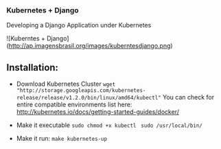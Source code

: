 ### Kubernetes + Django

Developing a Django Application under Kubernetes

![Kuberntes + Django]
(http://ap.imagensbrasil.org/images/kuberntesdjango.png)

## Installation:
- Download Kubernetes Cluster
```wget "http://storage.googleapis.com/kubernetes-release/release/v1.2.0/bin/linux/amd64/kubectl"```
You can check for entire compatible environments list here:
http://kubernetes.io/docs/getting-started-guides/docker/
- Make it executable
```sudo chmod +x kubectl ```
```sudo /usr/local/bin/```

- Make it run:
``` make kubernetes-up ```





